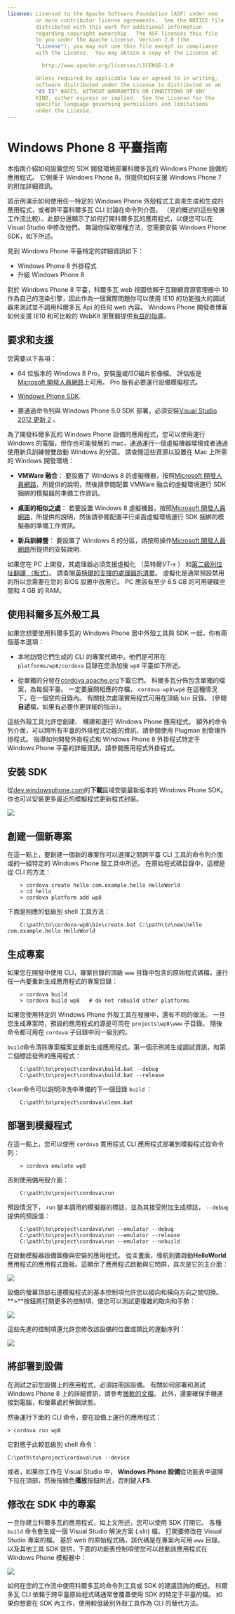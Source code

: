 ```yaml
---
license: Licensed to the Apache Software Foundation (ASF) under one
         or more contributor license agreements.  See the NOTICE file
         distributed with this work for additional information
         regarding copyright ownership.  The ASF licenses this file
         to you under the Apache License, Version 2.0 (the
         "License"); you may not use this file except in compliance
         with the License.  You may obtain a copy of the License at

           http://www.apache.org/licenses/LICENSE-2.0

         Unless required by applicable law or agreed to in writing,
         software distributed under the License is distributed on an
         "AS IS" BASIS, WITHOUT WARRANTIES OR CONDITIONS OF ANY
         KIND, either express or implied.  See the License for the
         specific language governing permissions and limitations
         under the License.
---
```


# Windows Phone 8 平臺指南

本指南介紹如何設置您的 SDK 開發環境部署科爾多瓦的 Windows Phone 設備的應用程式。 它側重于 Windows Phone 8，但提供如何支援 Windows Phone 7 的附加詳細資訊。

該示例演示如何使用任一特定的 Windows Phone 外殼程式工具來生成和生成的應用程式，或者跨平臺科爾多瓦 CLI 討論在命令列介面。 （見的概述的這些發展工作流比較）。此部分還顯示了如何打開科爾多瓦的應用程式，以便您可以在 Visual Studio 中修改他們。 無論你採取哪種方法，您需要安裝 Windows Phone SDK，如下所述。

見到 Windows Phone 平臺特定的詳細資訊如下：

*   Windows Phone 8 外掛程式
*   升級 Windows Phone 8

對於 Windows Phone 8 平臺，科爾多瓦 web 視圖依賴于互聯網資源管理器中 10 作為自己的渲染引擎，因此作為一個實際問題你可以使用 IE10 的功能強大的調試器來測試並不調用科爾多瓦 Api 的任何 web 內容。 Windows Phone 開發者博客如何支援 IE10 和可比較的 WebKit 瀏覽器提供[有益的指導][1]。

 [1]: http://blogs.windows.com/windows_phone/b/wpdev/archive/2012/11/15/adapting-your-webkit-optimized-site-for-internet-explorer-10.aspx

## 要求和支援

您需要以下各項：

*   64 位版本的 Windows 8 Pro，安裝盤或*ISO*磁片影像檔。 評估版是[Microsoft 開發人員網路][2]上可用。 Pro 版有必要運行設備模擬程式。

*   [Windows Phone SDK][3].

*   要通過命令列與 Windows Phone 8.0 SDK 部署，必須安裝[Visual Studio 2012 更新 2][4] 。

 [2]: http://msdn.microsoft.com/en-US/evalcenter/jj554510
 [3]: http://www.microsoft.com/en-us/download/details.aspx?id=35471
 [4]: https://support.microsoft.com/en-us/kb/2797912

為了開發科爾多瓦的 Windows Phone 設備的應用程式，您可以使用運行 Windows 的電腦，但你也可能發展的 mac，通過運行一個虛擬機器環境或者通過使用新兵訓練營雙啟動 Windows 的分區。 請查閱這些資源以設置在 Mac 上所需的 Windows 開發環境：

*   **VMWare 融合**： 要設置了 Windows 8 的虛擬機器，按照[Microsoft 開發人員網路][5]，所提供的說明，然後請參閱配置 VMWare 融合的虛擬環境運行 SDK 捆綁的模擬器的準備工作資訊。

*   **桌面的相似之處**： 若要設置 Windows 8 虛擬機器，按照[Microsoft 開發人員網路][6]，所提供的說明，然後請參閱配置平行桌面虛擬環境運行 SDK 捆綁的模擬器的準備工作資訊。

 [5]: http://msdn.microsoft.com/en-US/library/windows/apps/jj945426
 [6]: http://msdn.microsoft.com/en-US/library/windows/apps/jj945424

<!--
- __VirtualBox__: To set up the Windows 8 virtual machine, follow the
  installation instructions provided by the [Microsoft Developer
  Network](http://msdn.microsoft.com/en-US/library/windows/apps/jj945425).

  2DO: virtualBox doesn't work yet; any extra config info?
-->

*   **新兵訓練營**： 要設置了 Windows 8 的分區，請按照操作[Microsoft 開發人員網路][7]所提供的安裝說明.

 [7]: http://msdn.microsoft.com/en-US/library/windows/apps/jj945423

如果您在 PC 上開發，其處理器必須支援虛擬化 （英特爾*VT-x* ） 和[第二級別位址翻譯 （板式）][8]。 請查閱[英特爾的支援的處理器的清單][9]。 虛擬化是通常預設禁用的所以您需要在您的 BIOS 設置中啟用它。 PC 應該有至少 6.5 GB 的可用硬碟空間和 4 GB 的 RAM。

 [8]: http://en.wikipedia.org/wiki/Second_Level_Address_Translation
 [9]: http://ark.intel.com/Products/VirtualizationTechnology

## 使用科爾多瓦外殼工具

如果您想要使用科爾多瓦的 Windows Phone 居中外殼工具與 SDK 一起，你有兩個基本選項：

*   本地訪問它們生成的 CLI 的專案代碼中。他們是可用在 `platforms/wp8/cordova` 目錄在您添加後 `wp8` 平臺如下所述。

*   從單獨的分發在[cordova.apache.org][10]下載它們。 科爾多瓦分佈包含單獨的檔案，為每個平臺。 一定要展開相應的存檔， `cordova-wp8\wp8` 在這種情況下，在一個空的目錄內。 有關批次處理實用程式可用在頂級 `bin` 目錄。 (參閱**自述**檔，如果有必要作更詳細的指示）。

 [10]: http://cordova.apache.org

這些外殼工具允許您創建、 構建和運行 Windows Phone 應用程式。 額外的命令列介面，可以跨所有平臺的外掛程式功能的資訊，請參閱使用 Plugman 到管理外掛程式。 指導如何開發外掛程式和 Windows Phone 8 外掛程式特定于 Windows Phone 平臺的詳細資訊，請參閱應用程式外掛程式。

## 安裝 SDK

從[dev.windowsphone.com][11]的**下載**區域安裝最新版本的 Windows Phone SDK。 你也可以安裝更多最近的模擬程式更新程式封裝。

 [11]: https://dev.windowsphone.com/en-us/downloadsdk

![][12]

 [12]: img/guide/platforms/wp8/wp8_downloadSDK.png

## 創建一個新專案

在這一點上，要創建一個新的專案你可以選擇之間跨平臺 CLI 工具的命令列介面或的一組特定的 Windows Phone 殼工具中所述。 在原始程式碼目錄中，這裡是從 CLI 的方法：

        > cordova create hello com.example.hello HelloWorld
        > cd hello
        > cordova platform add wp8
    

下面是相應的低級別 shell 工具方法：

        C:\path\to\cordova-wp8\bin\create.bat C:\path\to\new\hello com.example.hello HelloWorld
    

## 生成專案

如果您在開發中使用 CLI，專案目錄的頂級 `www` 目錄中包含的原始程式碼檔。運行任一內要重新生成應用程式的專案目錄：

        > cordova build
        > cordova build wp8   # do not rebuild other platforms
    

如果您使用特定的 Windows Phone 外殼工具在發展中，還有不同的做法。 一旦您生成專案時，預設的應用程式的源是可用在 `projects\wp8\www` 子目錄。 隨後命令都可用在 `cordova` 子目錄中同一級別的。

`build`命令清除專案檔案並重新生成應用程式。第一個示例將生成調試資訊，和第二個標誌發佈的應用程式：

        C:\path\to\project\cordova\build.bat --debug        
        C:\path\to\project\cordova\build.bat --release
    

`clean`命令可以説明沖洗中準備的下一個目錄 `build` ：

        C:\path\to\project\cordova\clean.bat
    

## 部署到模擬程式

在這一點上，您可以使用 `cordova` 實用程式 CLI 應用程式部署到模擬程式從命令列：

        > cordova emulate wp8
    

否則使用備用殼介面：

        C:\path\to\project\cordova\run
    

預設情況下， `run` 腳本調用的模擬器的標誌，並為其接受附加生成標誌， `--debug` 提供的預設值：

        C:\path\to\project\cordova\run --emulator --debug
        C:\path\to\project\cordova\run --emulator --release
        C:\path\to\project\cordova\run --emulator --nobuild
    

在啟動模擬器設備圖像與安裝的應用程式。 從主畫面，導航到要啟動**HelloWorld**應用程式的應用程式面板。這顯示了應用程式啟動與它閃屏，其次是它的主介面：

![][13]

 [13]: img/guide/platforms/wp8/wp8_emulator.png

設備的螢幕頂部右邊模擬程式的基本控制項允許您以縱向和橫向方向之間切換。 **>**按鈕將打開更多的控制項，使您可以測試更複雜的取向和手勢：

![][14]

 [14]: img/guide/platforms/wp8/wp8_emulator_orient.png

這些先進的控制項還允許您修改該設備的位置或類比的運動序列：

![][15]

 [15]: img/guide/platforms/wp8/wp8_emulator_loc.png

## 將部署到設備

在測試之前您設備上的應用程式，必須註冊該設備。 有關如何部署和測試 Windows Phone 8 上的詳細資訊，請參考[微軟的文檔][16]。 此外，還要確保手機連接到電腦，和螢幕處於解鎖狀態。

 [16]: http://msdn.microsoft.com/en-us/library/windowsphone/develop/ff402565.aspx

然後運行下面的 CLI 命令，要在設備上運行的應用程式：

    > cordova run wp8
    

它對應于此較低級別 shell 命令：

    C:\path\to\project\cordova\run --device
    

或者，如果你工作在 Visual Studio 中， **Windows Phone 設備**從功能表中選擇下拉在頂部，然後按綠色**播放**按鈕附近，否則鍵入**F5**.

## 修改在 SDK 中的專案

一旦你建立科爾多瓦的應用程式，如上文所述，您可以使用 SDK 打開它。 各種 `build` 命令會生成一個 Visual Studio 解決方案 (*.sln*) 檔。 打開要修改在 Visual Studio 專案的檔。 基於 web 的原始程式碼，該代碼是在專案內可用 `www` 目錄。 以及其他工具 SDK 提供，下面的功能表控制項使您可以啟動該應用程式在 Windows Phone 模擬器中：

![][17]

 [17]: img/guide/platforms/wp8/wp8_vs.png

如何在您的工作流中使用科爾多瓦的命令列工具或 SDK 的建議諮詢的概述。 科爾多瓦 CLI 依賴于跨平臺原始程式碼通常會覆蓋使用 SDK 的特定于平臺的檔。 如果你想要在 SDK 內工作，使用較低級別外殼工具作為 CLI 的替代方法。